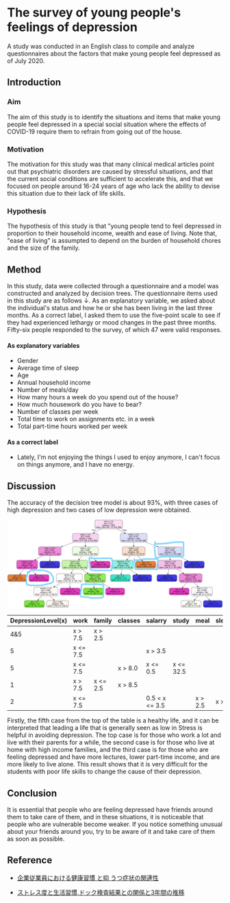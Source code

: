 # The survey of young people's feelings of depression
A study was conducted in an English class to compile and analyze questionnaires about the factors that make young people feel depressed as of July 2020.


## Introduction

### Aim
The aim of this study is to identify the situations and items that make young people feel depressed in a special social situation where the effects of COVID-19 require them to refrain from going out of the house.


### Motivation
The motivation for this study was that many clinical medical articles point out that psychiatric disorders are caused by stressful situations, and that the current social conditions are sufficient to accelerate this, and that we focused on people around 16-24 years of age who lack the ability to devise this situation due to their lack of life skills.


### Hypothesis
The hypothesis of this study is that "young people tend to feel depressed in proportion to their household income, wealth and ease of living.
Note that, "ease of living” is assumpted to depend on the burden of household chores and the size of the family.


## Method
In this study, data were collected through a questionnaire and a model was constructed and analyzed by decision trees.
The questionnaire items used in this study are as follows ↓. As an explanatory variable, we asked about the individual's status and how he or she has been living in the last three months. As a correct label, I asked them to use the five-point scale to see if they had experienced lethargy or mood changes in the past three months.
Fifty-six people responded to the survey, of which 47 were valid responses.

#### As explanatory variables
- Gender
- Average time of sleep
- Age
- Annual household income
- Number of meals/day
- How many hours a week do you spend out of the house?
- How much housework do you have to bear?
- Number of classes per week
- Total time to work on assignments etc. in a week
- Total part-time hours worked per week
#### As a correct label
- Lately, I'm not enjoying the things I used to enjoy anymore, I can't focus on things anymore, and I have no energy.


## Discussion
The accuracy of the decision tree model is about 93%, with three cases of high depression and two cases of low depression were obtained.

![](https://github.com/jabelic/COVID19-d8n-Analysis/blob/master/Inkedgraph_random_LI.jpg)

|DepressionLevel(x)|work|family|classes|salarry|study|meal|sleepAve|
| :--- | :--- | :--- | :--- | :--- | :--- | :--- | :--- |
|4&5|x > 7.5|x > 2.5||||||
|5|x <= 7.5|||x > 3.5||||
|5|x <= 7.5||x > 8.0|x <= 0.5|x <= 32.5|||
|1|x > 7.5|x <= 2.5|x > 8.5|||||
|2|x <= 7.5|||0.5 < x <= 3.5||x > 2.5|x > 5.5|


Firstly, the fifth case from the top of the table is a healthy life, and it can be interpreted that leading a life that is generally seen as low in Stress is helpful in avoiding depression. The top case is for those who work a lot and live  with their parents for a while, the second case is for those who live at home with high income families, and the third case is for those who are feeling depressed and have more lectures, lower part-time income, and are more likely to live alone.
This result shows that it is very difficult for the students with poor life skills to change the cause of their depression. 

## Conclusion

It is essential that people who are feeling depressed have friends around them to take care of them, and in these situations, it is noticeable that people who are vulnerable become weaker.
If you notice something unusual about your friends around you, try to be aware of it and take care of them as soon as possible.

## Reference

- [企業従業員における健康習慣 と抑 うつ症状の関連性](https://www.jstage.jst.go.jp/article/joh1959/29/1/29_1_55/_pdf/-char/ja)

- [ストレス度と生活習慣,ドック検査結果との関係と3年間の推移](https://www.jstage.jst.go.jp/article/ningendock2005/23/3/23_527/_pdf/-char/ja)

